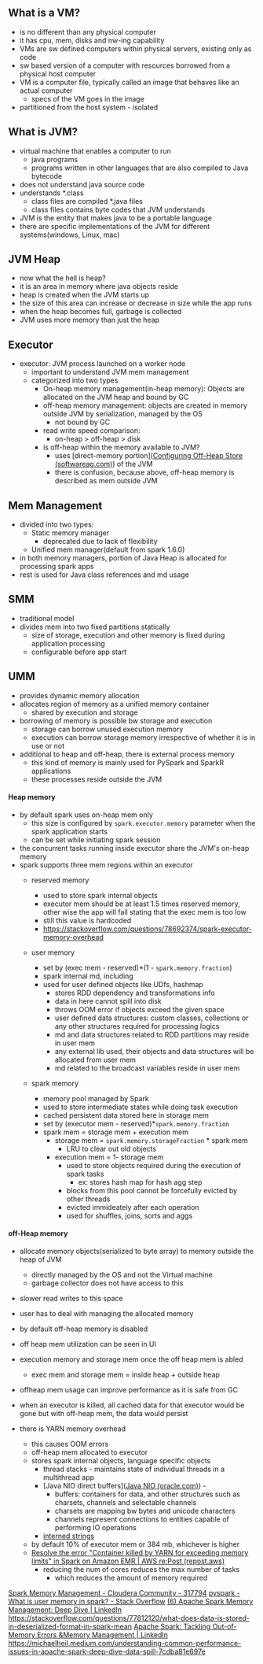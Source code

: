 ## What is a VM?
- is no different than any physical computer
- it has cpu, mem, disks and nw-ing capability
- VMs are sw defined computers within physical servers, existing only as code
- sw based version of a computer with resources borrowed from a physical host computer
- VM is a computer file, typically called an image that behaves like an actual computer
	- specs of the VM goes in the image
- partitioned from the host system - isolated
## What is JVM?
- virtual machine that enables a computer to run
	- java programs
	- programs written in other languages that are also compiled to Java bytecode
- does not understand java source code
- understands \*.class
	- class files are compiled \*.java files
	- class files contains byte codes that JVM understands
- JVM is the entity that makes java to be a portable language
- there are specific implementations of the JVM for different systems(windows, Linux, mac)
## JVM Heap
- now what the hell is heap?
- it is an area in memory where java objects reside
- heap is created when the JVM starts up
- the size of this area can increase or decrease in size while the app runs
- when the heap becomes full, garbage is collected
- JVM uses more memory than just the heap
## Executor
- executor: JVM process launched on a worker node
	- important to understand JVM mem management
	- categorized into two types
		- On-heap memory management(in-heap memory): Objects are allocated on the JVM heap and bound by GC
		- off-heap memory management: objects are created in memory outside JVM by serialization, managed by the OS
			- not bound by GC
		- read write speed comparison:
			- on-heap > off-heap > disk
		- is off-heap within the memory available to JVM?
			- uses [direct-memory portion]([Configuring Off-Heap Store (softwareag.com)](https://documentation.softwareag.com/terracotta/terracotta_440/webhelp/bigmemory-go-webhelp/index.html#page/bmg-webhelp/co-tiers_configuring_offheap_store.html)) of the JVM
			- there is confusion, because above, off-heap memory is described as mem outside JVM
## Mem Management
- divided into two types:
	- Static memory manager
		- deprecated due to lack of flexibility
	- Unified mem manager(default from spark 1.6.0)
- in both memory managers, portion of Java Heap is allocated for processing spark apps
- rest is used for Java class references and md usage

## SMM
- traditional model
- divides mem into two fixed partitions statically
	- size of storage, execution and other memory is fixed during application processing
	- configurable before app start
## UMM
- provides dynamic memory allocation
- allocates region of memory as a unified memory container 
	- shared by execution and storage
- borrowing of memory is possible bw storage and execution
	- storage can borrow unused execution memory
	- execution can borrow storage memory irrespective of whether it is in use or not
- additional to heap and off-heap, there is external process memory
	- this kind of memory is mainly used for PySpark and SparkR applications
	- these processes reside outside the JVM
#### Heap memory
- by default spark uses on-heap mem only
	- this size is configured by `spark.executor.memory` parameter when the spark application starts
	- can be set while initiating spark session
- the concurrent tasks running inside executor share the JVM's on-heap memory
- spark supports three mem regions within an executor
	- reserved memory
		- used to store spark internal objects
		- executor mem should be at least 1.5 times reserved memory, other wise the app will fail stating that the exec mem is too low
		- still this value is hardcoded
		- https://stackoverflow.com/questions/78692374/spark-executor-memory-overhead

	- user memory
		- set by (exec mem - reserved)\*(1 - `spark.memory.fraction`)
		- spark internal md, including 
		- used for user defined objects like UDfs, hashmap
			- stores RDD dependency and transformations info
			- data in here cannot spill into disk
			- throws OOM error if objects exceed the given space
			- user defined data structures: custom classes, collections or any other structures required for processing logics
			- md and data structures related to RDD partitions may reside in user mem
			- any external lib used, their objects and data structures will be allocated from user mem
			- md related to the broadcast variables reside in user mem
	- spark memory
		- memory pool managed by Spark
		- used to store intermediate states while doing task execution
		- cached persistent data stored here in storage mem
		- set by (executor mem - reserved)\*`spark.memory.fraction`
		- spark mem = storage mem + execution mem
			- storage mem = `spark.memory.storageFraction` \* spark mem
				- LRU to clear out old objects
			- execution mem = 1- storage mem
				- used to store objects required during the execution of spark tasks
					- ex: stores hash map for hash agg step
				- blocks from this pool cannot be forcefully evicted by other threads
				- evicted immideately after each operation
				- used for shuffles, joins, sorts and aggs

#### off-Heap memory
- allocate memory objects(serialized to byte array) to memory outside the heap of JVM
	- directly managed by the OS and not the Virtual machine
	- garbage collector does not have access to this
- slower read writes to this space
- user has to deal with managing the allocated memory
- by default off-heap memory is disabled
- off heap mem utilization can be seen in UI
- execution memory and storage mem once the off heap mem is abled
	- exec mem and storage mem =  inside heap + outside heap
- offheap mem usage can improve performance as it is safe from GC
- when an executor is killed, all cached data for that executor would be gone but with off-heap mem, the data would persist


- there is YARN memory overhead
	- this causes OOM errors
	- off-heap mem allocated to executor
	- stores spark internal objects, language specific objects
		- thread stacks - maintains state of individual threads in a multithread app
		- [Java NIO direct buffers]([Java NIO (oracle.com)](https://docs.oracle.com/en/java/javase//21/core/java-nio.html)) - 
			- buffers: containers for data, and other structures such as charsets, channels and selectable channels
			- charsets are mapping bw bytes and unicode characters
			- channels represent connections to entities capable of performing IO operations
		- [interned strings](https://blog.cloudera.com/how-to-tune-your-apache-spark-jobs-part-2/#:~:text=for%20example%20for%20interned%20Strings%20and%20direct%20byte%20buffers.)
	- by default 10% of executor mem or 384 mb, whichever is higher
	- [Resolve the error "Container killed by YARN for exceeding memory limits" in Spark on Amazon EMR | AWS re:Post (repost.aws)](https://repost.aws/knowledge-center/emr-spark-yarn-memory-limit)
		- reducing the num of cores reduces the max number of tasks
			- which reduces the amount of memory required

[Spark Memory Management - Cloudera Community - 317794](https://community.cloudera.com/t5/Community-Articles/Spark-Memory-Management/ta-p/317794#toc-hId-1674349369)
[pyspark - What is user memory in spark? - Stack Overflow](https://stackoverflow.com/questions/74586108/what-is-user-memory-in-spark)
[(6) Apache Spark Memory Management: Deep Dive | LinkedIn](https://www.linkedin.com/pulse/apache-spark-memory-management-deep-dive-deepak-rajak/)
https://stackoverflow.com/questions/77812120/what-does-data-is-stored-in-deserialized-format-in-spark-mean
[Apache Spark: Tackling Out-of-Memory Errors &Memory Management | LinkedIn](https://www.linkedin.com/pulse/apache-spark-tackling-out-of-memory-errors-memory-management-kumar/)
https://michaelheil.medium.com/understanding-common-performance-issues-in-apache-spark-deep-dive-data-spill-7cdba81e697e